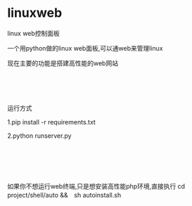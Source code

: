 # linuxweb
linux web控制面板

一个用python做的linux web面板,可以通web来管理linux

现在主要的功能是搭建高性能的web网站  
<br>
<br>
<br>
<br>
  
  


运行方式

1.pip install -r requirements.txt

2.python runserver.py

<br>
<br>
<br>
<br>

如果你不想运行web终端,只是想安装高性能php环境,直接执行 cd project/shell/auto &&　sh autoinstall.sh
